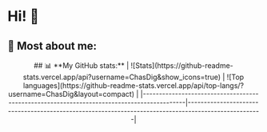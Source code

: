 # Hi! 👋
## 🚀 **Most about me:**


<div align="center">
## 📊 **My GitHub stats:**
| ![Stats](https://github-readme-stats.vercel.app/api?username=ChasDig&show_icons=true) | ![Top languages](https://github-readme-stats.vercel.app/api/top-langs/?username=ChasDig&layout=compact) |
|-------------------------------------------------------------------------------------------|-----------------------------------------------------------------------------------------------------|
</div>

